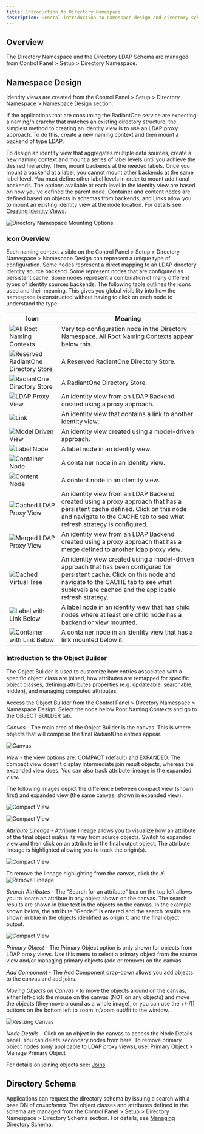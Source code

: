 ```yaml
---
title: Introduction to Directory Namespace
description: General introduction to namespace design and directory schema. Also learn about the meaning of different icons used in the Directory Namespace. 
---
```


## Overview
The Directory Namespace and the Directory LDAP Schema are managed from Control Panel > Setup > Directory Namespace.

## Namespace Design
Identity views are created from the Control Panel > Setup > Directory Namespace > Namespace Design section. 

If the applications that are consuming the RadiantOne service are expecting a naming/hierarchy that matches an existing directory structure, the simplest method to creating an identity view is to use an LDAP proxy approach. To do this, create a new naming context and then mount a backend of type LDAP. 

To design an identity view that aggregates multiple data sources, create a new naming context and mount a series of label levels until you achieve the desired hierarchy. Then, mount backends at the needed labels. Once you mount a backend at a label, you cannot mount other backends at the same label level. You must define other label levels in order to mount additional backends. The options available at each level in the identity view are based on how you've defined the parent node. Container and content nodes are defined based on objects in schemas from backends, and Links allow you to mount an existing identity view at the node location. For details see [Creating Identity Views](../identity-views/intro-view-design).

![Directory Namespace Mounting Options](./Media/dir-namespace-mounting.jpg)

### Icon Overview

Each naming context visible on the Control Panel > Setup > Directory Namespace > Namespace Design can represent a unique type of configuration. Some nodes represent a direct mapping to an LDAP directory identity source backend. Some represent nodes that are configured as persistent cache. Some nodes represent a combination of many different types of identity sources backends. The following table outlines the icons used and their meaning. This gives you global visibility into how the namespace is constructed without having to click on each node to understand the type.

Icon	| Meaning
-|-
![All Root Naming Contexts](Media/root-naming-context.jpg)	| Very top configuration node in the Directory Namespace. All Root Naming Contexts appear below this.
![Reserved RadiantOne Directory Store](Media/reserved-r1-directory.jpg)	| A Reserved RadiantOne Directory Store.
![RadiantOne Directory Store](Media/r1-directory-store.jpg)	| A RadiantOne Directory Store.
![LDAP Proxy View](Media/ldap-backend-proxy.jpg)	| An identity view from an LDAP Backend created using a proxy approach.
![Link](Media/link.jpg)	| An identity view that contains a link to another identity view.
![Model Driven View](Media/virtual-tree.jpg) | An identity view created using a model-driven approach.
![Label Node](Media/label.jpg) | A label node in an identity view.
![Container Node](Media/container.jpg) | A container node in an identity view.
![Content Node](Media/content.jpg) | A content node in an identity view.
![Cached LDAP Proxy View](Media/cache-proxy.jpg) | An identity view from an LDAP Backend created using a proxy approach that has a persistent cache defined. Click on this node and navigate to the CACHE tab to see what refresh strategy is configured.
![Merged LDAP Proxy View](Media/ldap-backend-merged.jpg) | An identity view from an LDAP Backend created using a proxy approach that has a merge defined to another ldap proxy view.
![Cached Virtual Tree](Media/cache-virtualtree.jpg) | An identity view created using a model-driven approach that has been configured for persistent cache. Click on this node and navigate to the CACHE tab to see what sublevels are cached and the applicable refresh strategy.
![Label with Link Below](Media/label-with-link.jpg) | A label node in an identity view that has child nodes where at least one child node has a backend or view mounted.
![Container with Link Below](Media/container-link.jpg) | A container node in an identity view that has a link mounted below it.

### Introduction to the Object Builder

The Object Builder is used to customize how entries associated with a specific object class are joined, how attributes are remapped for specific object classes, defining attributes properties (e.g. updateable, searchable, hidden), and managing computed attributes.

Access the Object Builder from the Control Panel > Directory Namespace > Namespace Design. Select the node below Root Naming Contexts and go to the OBJECT BUILDER tab.

*Canvas* - The main area of the Object Builder is the canvas. This is where objects that will comprise the final RadiantOne entries appear. 

![Canvas](Media/entire-canvas.jpg)

*View* - the view options are: COMPACT (default) and EXPANDED. The compact view doesn't display intermediate join result objects, whereas the expanded view does. You can also track attribute lineage in the expanded view.

The following images depict the difference between compact view (shown first) and expanded view (the same canvas, shown in expanded view).

![Compact View](Media/compact-view.jpg)

![Compact View](Media/expanded-view.jpg)

*Attribute Lineage* - Attribute lineage allows you to visualize how an attribute of the final object makes its way from source objects. Switch to expanded view and then click on an attribute in the final output object. The attribute lineage is highlighted allowing you to track the origin(s).

![Compact View](Media/attribute-lineage.jpg)

To remove the lineage highlighting from the canvas, click the *X*: ![Remove Lineage](Media/remove-lineage.jpg)

*Search Attributes* - The "Search for an attribute" box on the top left allows you to locate an attribue in any object shown on the canvas. The search results are shown in blue text in the objects on the canvas. In the example shown below, the attribute "Gender" is entered and the search results are shown in blue in the objects identified as origin C and the final object output.

![Compact View](Media/search-attribute.jpg)

*Primary Object* - The Primary Object option is only shown for objects from LDAP proxy views. Use this menu to select a primary object from the source view and/or managing primary objects (add or remove) on the canvas.

*Add Component* - The Add Component drop-down allows you add objects to the canvas and add joins.

*Moving Objects on Canvas* - to move the objects around on the canvas, either left-click the mouse on the canvas (NOT on any objects) and move the objects (they move around as a whole image), or you can use the +/-/[] buttons on the bottom left to zoom in/zoom out/fit to the window.

![Resizing Canvas](Media/canvas-adjustment.jpg)

*Node Details* - Click on an object in the canvas to access the Node Details panel. You can delete secondary nodes from here. To remove primary object nodes (only applicable to LDAP proxy views), use: Primary Object > Manage Primary Object

For details on joining objects see: [Joins](/joins.md)

## Directory Schema
Applications can request the directory schema by issuing a search with a base DN of *cn=schema*. The object classes and attributes defined in the schema are managed from the Control Panel > Setup > Directory Namespace > Directory Schema section. 
For details, see [Managing Directory Schema](../directory-stores/managing-directory-schema).
